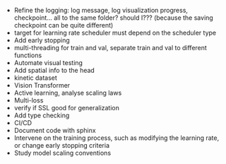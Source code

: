 - Refine the logging: log message, log visualization progress, checkpoint... all to the same folder? should I??? (because the saving checkpoint can be quite different)
- target for learning rate scheduler must depend on the scheduler type
- Add early stopping
- multi-threading for train and val, separate train and val to different functions
- Automate visual testing
- Add spatial info to the head
- kinetic dataset
- Vision Transformer
- Active learning, analyse scaling laws
- Multi-loss
- verify if SSL good for generalization
- Add type checking
- CI/CD
- Document code with sphinx
- Intervene on the training process, such as modifying the learning rate, or change early stopping criteria
- Study model scaling conventions